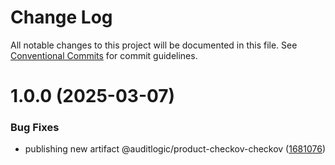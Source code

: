 # Change Log

All notable changes to this project will be documented in this file.
See [Conventional Commits](https://conventionalcommits.org) for commit guidelines.

# 1.0.0 (2025-03-07)


### Bug Fixes

* publishing new artifact @auditlogic/product-checkov-checkov ([1681076](https://github.com/auditlogic/product/commit/168107644403c78716ed229c908966ee475264c1))
